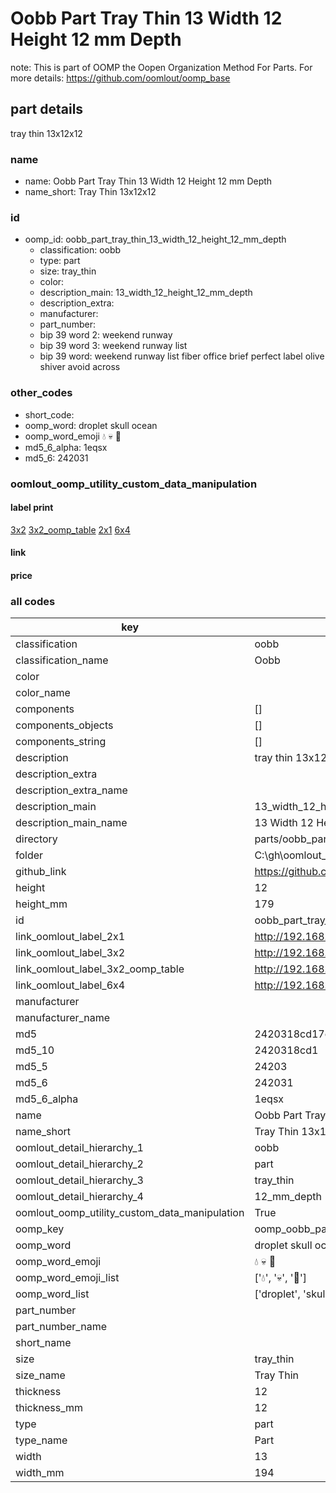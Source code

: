 # Oobb Part Tray Thin 13 Width 12 Height 12 mm Depth  

note: This is part of OOMP the Oopen Organization Method For Parts. For more details: https://github.com/oomlout/oomp_base

##  part details
  



tray thin 13x12x12



### name
* name: Oobb Part Tray Thin 13 Width 12 Height 12 mm Depth
* name_short: Tray Thin 13x12x12 
### id
* oomp_id: oobb_part_tray_thin_13_width_12_height_12_mm_depth
  * classification: oobb
  * type: part
  * size: tray_thin
  * color: 
  * description_main: 13_width_12_height_12_mm_depth
  * description_extra: 
  * manufacturer: 
  * part_number: 
  * bip 39 word 2: weekend runway
  * bip 39 word 3: weekend runway list
  * bip 39 word: weekend runway list fiber office brief perfect label olive shiver avoid across

### other_codes
* short_code: 
* oomp_word: droplet skull ocean
* oomp_word_emoji :droplet: :skull: :ocean:
* md5_6_alpha: 1eqsx
* md5_6: 242031






### oomlout_oomp_utility_custom_data_manipulation
#### label print
[3x2](http://192.168.1.245:1112/?label=oomp%201eqsx)
[3x2_oomp_table](http://192.168.1.108:1112/?label=oomp%201eqsx)
[2x1](http://192.168.1.242:1112/?label=oomp%201eqsx)
[6x4](http://192.168.1.55:1112/?label=oomp%201eqsx)    

#### link

                              

#### price







### all codes 
| key | value |  
| --- | --- |  
| classification | oobb |  
| classification_name | Oobb |  
| color |  |  
| color_name |  |  
| components | [] |  
| components_objects | [] |  
| components_string | [] |  
| description | tray thin 13x12x12 |  
| description_extra |  |  
| description_extra_name |  |  
| description_main | 13_width_12_height_12_mm_depth |  
| description_main_name | 13 Width 12 Height 12 mm Depth |  
| directory | parts/oobb_part_tray_thin_13_width_12_height_12_mm_depth |  
| folder | C:\gh\oomlout_oobb_version_4_generated_parts\parts\oobb_part_tray_thin_13_width_12_height_12_mm_depth |  
| github_link | https://github.com/oomlout/oomlout_oomp_part_src/tree/main/parts/oobb_part_tray_thin_13_width_12_height_12_mm_depth |  
| height | 12 |  
| height_mm | 179 |  
| id | oobb_part_tray_thin_13_width_12_height_12_mm_depth |  
| link_oomlout_label_2x1 | http://192.168.1.242:1112/?label=oomp%201eqsx |  
| link_oomlout_label_3x2 | http://192.168.1.245:1112/?label=oomp%201eqsx |  
| link_oomlout_label_3x2_oomp_table | http://192.168.1.108:1112/?label=oomp%201eqsx |  
| link_oomlout_label_6x4 | http://192.168.1.55:1112/?label=oomp%201eqsx |  
| manufacturer |  |  
| manufacturer_name |  |  
| md5 | 2420318cd17c34606fccc55b04ef5fc8 |  
| md5_10 | 2420318cd1 |  
| md5_5 | 24203 |  
| md5_6 | 242031 |  
| md5_6_alpha | 1eqsx |  
| name | Oobb Part Tray Thin 13 Width 12 Height 12 mm Depth |  
| name_short | Tray Thin 13x12x12  |  
| oomlout_detail_hierarchy_1 | oobb |  
| oomlout_detail_hierarchy_2 | part |  
| oomlout_detail_hierarchy_3 | tray_thin |  
| oomlout_detail_hierarchy_4 | 12_mm_depth |  
| oomlout_oomp_utility_custom_data_manipulation | True |  
| oomp_key | oomp_oobb_part_tray_thin_13_width_12_height_12_mm_depth |  
| oomp_word | droplet skull ocean |  
| oomp_word_emoji | :droplet: :skull: :ocean: |  
| oomp_word_emoji_list | [':droplet:', ':skull:', ':ocean:'] |  
| oomp_word_list | ['droplet', 'skull', 'ocean'] |  
| part_number |  |  
| part_number_name |  |  
| short_name |  |  
| size | tray_thin |  
| size_name | Tray Thin |  
| thickness | 12 |  
| thickness_mm | 12 |  
| type | part |  
| type_name | Part |  
| width | 13 |  
| width_mm | 194 |  

